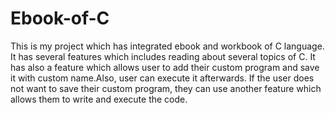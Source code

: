 # Ebook-of-C
This is my project which has integrated ebook and workbook of C language.
It has several features which includes reading about several topics of C.
It has also a feature which allows user to add their custom program and save it with custom name.Also, user can execute it afterwards.
If the user does not want to save their custom program, they can use another feature which allows them to write and execute the code.
